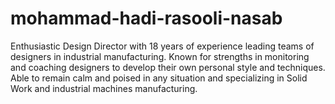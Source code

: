# mohammad-hadi-rasooli-nasab
Enthusiastic Design Director with 18 years of experience leading teams of designers in industrial manufacturing. Known for strengths in monitoring and coaching designers to develop their own personal style and techniques. Able to remain calm and poised in any situation and specializing in Solid Work and industrial machines manufacturing. 

